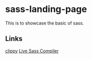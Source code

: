 # sass-landing-page

This is to showcase the basic of sass.

## Links

[clippy](https://bennettfeely.com/clippy/)
[Live Sass Compiler](https://marketplace.visualstudio.com/items?itemName=ritwickdey.live-sass)
